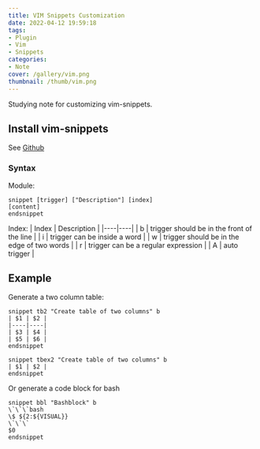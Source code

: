 ```yaml
---
title: VIM Snippets Customization
date: 2022-04-12 19:59:18
tags: 
- Plugin
- Vim
- Snippets
categories: 
- Note
cover: /gallery/vim.png
thumbnail: /thumb/vim.png
---
```

Studying note for customizing vim-snippets.

## Install vim-snippets
See [Github](https://github.com/honza/vim-snippets)

### Syntax

Module:
```snippets
snippet [trigger] ["Description"] [index]
[content]
endsnippet
```

Index:
| Index | Description |
|----|----|
| b | trigger should be in the front of the line |
| i | trigger can be inside a word |
| w | trigger should be in the edge of two words |
| r | trigger can be a regular expression |
| A | auto trigger |

## Example
Generate a two column table:
```snippets
snippet tb2 "Create table of two columns" b
| $1 | $2 |
|----|----|
| $3 | $4 |
| $5 | $6 |
endsnippet

snippet tbex2 "Create table of two columns" b
| $1 | $2 |
endsnippet
```
Or generate a code block for bash
```snippets
snippet bbl "Bashblock" b
\`\`\`bash
\$ ${2:${VISUAL}}
\`\`\`
$0
endsnippet
```














